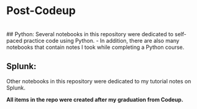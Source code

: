 # Post-Codeup
<br>
## Python:
Several notebooks in this repository were dedicated to self-paced practice code using Python.
- In addition, there are also many notebooks that contain notes I took while completing a Python course.

## Splunk:
Other notebooks in this repository were dedicated to my tutorial notes on Splunk. 
<br>

**All items in the repo were created after my graduation from Codeup.**
